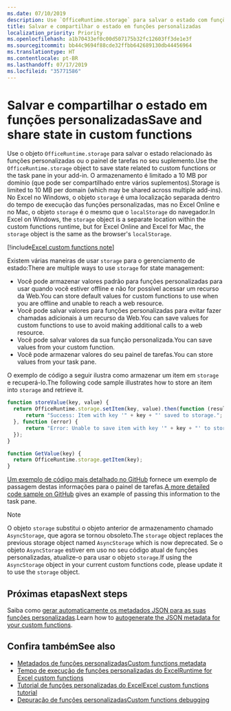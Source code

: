 ```yaml
---
ms.date: 07/10/2019
description: Use `OfficeRuntime.storage` para salvar o estado com funções personalizadas.
title: Salvar e compartilhar o estado em funções personalizadas
localization_priority: Priority
ms.openlocfilehash: a1b70433ef0c00d507175b32fc12603ff3de1e3f
ms.sourcegitcommit: bb44c9694f88cde32ffbb642689130db44456964
ms.translationtype: HT
ms.contentlocale: pt-BR
ms.lasthandoff: 07/17/2019
ms.locfileid: "35771586"
---
```

# <a name="save-and-share-state-in-custom-functions"></a><span data-ttu-id="e33d4-103">Salvar e compartilhar o estado em funções personalizadas</span><span class="sxs-lookup"><span data-stu-id="e33d4-103">Save and share state in custom functions</span></span>

<span data-ttu-id="e33d4-104">Use o objeto `OfficeRuntime.storage` para salvar o estado relacionado às funções personalizadas ou o painel de tarefas no seu suplemento.</span><span class="sxs-lookup"><span data-stu-id="e33d4-104">Use the `OfficeRuntime.storage` object to save state related to custom functions or the task pane in your add-in.</span></span> <span data-ttu-id="e33d4-105">O armazenamento é limitado a 10 MB por domínio (que pode ser compartilhado entre vários suplementos).</span><span class="sxs-lookup"><span data-stu-id="e33d4-105">Storage is limited to 10 MB per domain (which may be shared across multiple add-ins).</span></span> <span data-ttu-id="e33d4-106">No Excel no Windows, o objeto `storage` é uma localização separada dentro do tempo de execução das funções personalizadas, mas no Excel Online e no Mac, o objeto `storage` é o mesmo que o `localStorage` do navegador.</span><span class="sxs-lookup"><span data-stu-id="e33d4-106">In Excel on Windows, the `storage` object is a separate location within the custom functions runtime, but for Excel Online and Excel for Mac, the `storage` object is the same as the browser's `localStorage`.</span></span>

[!include[Excel custom functions note](../includes/excel-custom-functions-note.md)]

<span data-ttu-id="e33d4-107">Existem várias maneiras de usar `storage` para o gerenciamento de estado:</span><span class="sxs-lookup"><span data-stu-id="e33d4-107">There are multiple ways to use `storage` for state management:</span></span>

- <span data-ttu-id="e33d4-108">Você pode armazenar valores padrão para funções personalizadas para usar quando você estiver offline e não for possível acessar um recurso da Web.</span><span class="sxs-lookup"><span data-stu-id="e33d4-108">You can store default values for custom functions to use when you are offline and unable to reach a web resource.</span></span>
- <span data-ttu-id="e33d4-109">Você pode salvar valores para funções personalizadas para evitar fazer chamadas adicionais à um recurso da Web.</span><span class="sxs-lookup"><span data-stu-id="e33d4-109">You can save values for custom functions to use to avoid making additional calls to a web resource.</span></span>
- <span data-ttu-id="e33d4-110">Você pode salvar valores da sua função personalizada.</span><span class="sxs-lookup"><span data-stu-id="e33d4-110">You can save values from your custom function.</span></span>
- <span data-ttu-id="e33d4-111">Você pode armazenar valores do seu painel de tarefas.</span><span class="sxs-lookup"><span data-stu-id="e33d4-111">You can store values from your task pane.</span></span>

<span data-ttu-id="e33d4-112">O exemplo de código a seguir ilustra como armazenar um item em `storage` e recuperá-lo.</span><span class="sxs-lookup"><span data-stu-id="e33d4-112">The following code sample illustrates how to store an item into `storage` and retrieve it.</span></span>

```js
function storeValue(key, value) {
  return OfficeRuntime.storage.setItem(key, value).then(function (result) {
      return "Success: Item with key '" + key + "' saved to storage.";
  }, function (error) {
      return "Error: Unable to save item with key '" + key + "' to storage. " + error;
  });
}

function GetValue(key) {
  return OfficeRuntime.storage.getItem(key);
}
```

<span data-ttu-id="e33d4-113">[Um exemplo de código mais detalhado no GitHub](https://github.com/OfficeDev/PnP-OfficeAddins/tree/master/Excel-custom-functions/AsyncStorage) fornece um exemplo de passagem destas informações para o painel de tarefas.</span><span class="sxs-lookup"><span data-stu-id="e33d4-113">[A more detailed code sample on GitHub](https://github.com/OfficeDev/PnP-OfficeAddins/tree/master/Excel-custom-functions/AsyncStorage) gives an example of passing this information to the task pane.</span></span>

>[!NOTE]
> <span data-ttu-id="e33d4-114">O objeto `storage` substitui o objeto anterior de armazenamento chamado `AsyncStorage`, que agora se tornou obsoleto.</span><span class="sxs-lookup"><span data-stu-id="e33d4-114">The `storage` object replaces the previous storage object named `AsyncStorage` which is now deprecated.</span></span> <span data-ttu-id="e33d4-115">Se o objeto `AsyncStorage` estiver em uso no seu código atual de funções personalizadas, atualize-o para usar o objeto `storage`.</span><span class="sxs-lookup"><span data-stu-id="e33d4-115">If using the `AsyncStorage` object in your current custom functions code, please update it to use the `storage` object.</span></span>

## <a name="next-steps"></a><span data-ttu-id="e33d4-116">Próximas etapas</span><span class="sxs-lookup"><span data-stu-id="e33d4-116">Next steps</span></span>
<span data-ttu-id="e33d4-117">Saiba como [gerar automaticamente os metadados JSON para as suas funções personalizadas](custom-functions-json-autogeneration.md).</span><span class="sxs-lookup"><span data-stu-id="e33d4-117">Learn how to [autogenerate the JSON metadata for your custom functions](custom-functions-json-autogeneration.md).</span></span> 

## <a name="see-also"></a><span data-ttu-id="e33d4-118">Confira também</span><span class="sxs-lookup"><span data-stu-id="e33d4-118">See also</span></span>

* [<span data-ttu-id="e33d4-119">Metadados de funções personalizadas</span><span class="sxs-lookup"><span data-stu-id="e33d4-119">Custom functions metadata</span></span>](custom-functions-json.md)
* [<span data-ttu-id="e33d4-120">Tempo de execução de funções personalizadas do Excel</span><span class="sxs-lookup"><span data-stu-id="e33d4-120">Runtime for Excel custom functions</span></span>](custom-functions-runtime.md)
* [<span data-ttu-id="e33d4-121">Tutorial de funções personalizadas do Excel</span><span class="sxs-lookup"><span data-stu-id="e33d4-121">Excel custom functions tutorial</span></span>](../tutorials/excel-tutorial-create-custom-functions.md)
* [<span data-ttu-id="e33d4-122">Depuração de funções personalizadas</span><span class="sxs-lookup"><span data-stu-id="e33d4-122">Custom functions debugging</span></span>](custom-functions-debugging.md)
